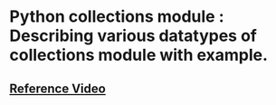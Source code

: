 # Python collections module : Describing various datatypes of collections module with example.
## [Reference Video](https://drive.google.com/file/d/1DVu8uqGpS7y2t9P1HubS5FwQg0XFVqX2/view?usp=sharing)
